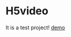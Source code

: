 # H5video
It is a test project!
[demo](https://sherwincui.github.io/H5video/testdemo/b_fake_fullscreen.html)
